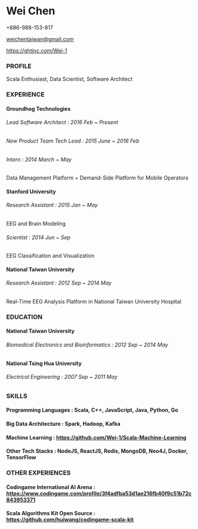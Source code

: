 # Wei Chen

+886-988-153-817

weichentaiwan@gmail.com

https://ghtinc.com/Wei-1

### PROFILE

Scala Enthusiast, Data Scientist, Software Architect

### EXPERIENCE

#### Groundhog Technologies

###### Lead Software Architect : 2016 Feb ~ Present

###### New Product Team Tech Lead : 2015 June ~ 2016 Feb

###### Intern : 2014 March ~ May

Data Management Platform + Demand-Side Platform for Mobile Operators

#### Stanford University

###### Research Assistant : 2015 Jan ~ May

EEG and Brain Modeling

###### Scientist : 2014 Jun ~ Sep

EEG Classification and Visualization

#### National Taiwan University

###### Research Assistant : 2012 Sep ~ 2014 May

Real-Time EEG Analysis Platform in National Taiwan University Hospital

### EDUCATION

#### National Taiwan University

###### Biomedical Electronics and Bioinformatics : 2012 Sep ~ 2014 May

#### National Tsing Hua University

###### Electrical Engineering : 2007 Sep ~ 2011 May

### SKILLS

#### Programming Languages : Scala, C++, JavaScript, Java, Python, Go

#### Big Data Architecture : Spark, Hadoop, Kafka

#### Machine Learning : https://github.com/Wei-1/Scala-Machine-Learning

#### Other Tech Stacks : NodeJS, ReactJS, Redis, MongoDB, Neo4J, Docker, TensorFlow

### OTHER EXPERIENCES

#### Codingame International AI Arena : https://www.codingame.com/profile/3f4adfba53d1ae216fb40f9c51b72c843953371

#### Scala Algorithms Kit Open Source : https://github.com/huiwang/codingame-scala-kit
